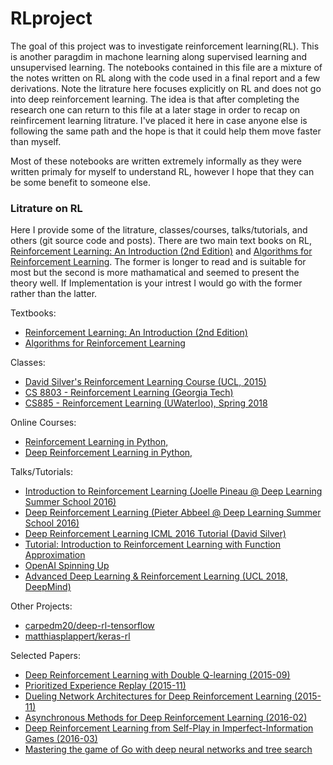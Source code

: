 # RLproject

The goal of this project was to investigate reinforcement learning(RL). This is another paragdim in machone learning along supervised learning and unsupervised learning. The notebooks contained in this file are a mixture of the notes written on RL along with the code used in a final report and a few derivations. Note the litrature here focuses explicitly on RL and does not go into deep reinforcement learning. The idea is that after completing the research one can return to this file at a later stage in order to recap on reinfircement learning litrature. I've placed it here in case anyone else is following the same path and the hope is that it could help them move faster than myself.

Most of these notebooks are written extremely informally as they were written primaly for myself to understand RL, however I hope that they can be some benefit to someone else. 


### Litrature on RL
Here I provide some of the litrature, classes/courses, talks/tutorials, and others (git source code and posts). There are two main text books on RL,  [Reinforcement Learning: An Introduction (2nd Edition)](http://incompleteideas.net/book/RLbook2018.pdf) and [Algorithms for Reinforcement Learning](https://sites.ualberta.ca/~szepesva/papers/RLAlgsInMDPs-lecture.pdf). The former is longer to read and is suitable for most but the second is more mathamatical and seemed to present the theory well. If Implementation is your intrest I would go with the former rather than the latter.

Textbooks:

- [Reinforcement Learning: An Introduction (2nd Edition)](http://incompleteideas.net/book/RLbook2018.pdf)
- [Algorithms for Reinforcement Learning](https://sites.ualberta.ca/~szepesva/papers/RLAlgsInMDPs-lecture.pdf)

Classes:

- [David Silver's Reinforcement Learning Course (UCL, 2015)](http://www0.cs.ucl.ac.uk/staff/d.silver/web/Teaching.html)
- [CS 8803 - Reinforcement Learning (Georgia Tech)](https://www.udacity.com/course/reinforcement-learning--ud600)
- [CS885 - Reinforcement Learning (UWaterloo), Spring 2018](https://cs.uwaterloo.ca/~ppoupart/teaching/cs885-spring18/)

Online Courses:
- [Reinforcement Learning in Python, ](http://rail.eecs.berkeley.edu/deeprlcourse/)
- [Deep Reinforcement Learning in Python, ](http://rail.eecs.berkeley.edu/deeprlcourse/)


Talks/Tutorials:

- [Introduction to Reinforcement Learning (Joelle Pineau @ Deep Learning Summer School 2016)](http://videolectures.net/deeplearning2016_pineau_reinforcement_learning/)
- [Deep Reinforcement Learning (Pieter Abbeel @ Deep Learning Summer School 2016)](http://videolectures.net/deeplearning2016_abbeel_deep_reinforcement/)
- [Deep Reinforcement Learning ICML 2016 Tutorial (David Silver)](http://techtalks.tv/talks/deep-reinforcement-learning/62360/)
- [Tutorial: Introduction to Reinforcement Learning with Function Approximation](https://www.youtube.com/watch?v=ggqnxyjaKe4)
- [OpenAI Spinning Up](https://spinningup.openai.com/en/latest/user/introduction.html)
- [Advanced Deep Learning & Reinforcement Learning (UCL 2018, DeepMind)](https://www.youtube.com/playlist?list=PLqYmG7hTraZDNJre23vqCGIVpfZ_K2RZs)

Other Projects:

- [carpedm20/deep-rl-tensorflow](https://github.com/carpedm20/deep-rl-tensorflow)
- [matthiasplappert/keras-rl](https://github.com/matthiasplappert/keras-rl)

Selected Papers:

- [Deep Reinforcement Learning with Double Q-learning (2015-09)](http://arxiv.org/abs/1509.06461)
- [Prioritized Experience Replay (2015-11)](http://arxiv.org/abs/1511.05952)
- [Dueling Network Architectures for Deep Reinforcement Learning (2015-11)](http://arxiv.org/abs/1511.06581)
- [Asynchronous Methods for Deep Reinforcement Learning (2016-02)](http://arxiv.org/abs/1602.01783)
- [Deep Reinforcement Learning from Self-Play in Imperfect-Information Games (2016-03)](http://arxiv.org/abs/1603.01121)
- [Mastering the game of Go with deep neural networks and tree search](https://gogameguru.com/i/2016/03/deepmind-mastering-go.pdf)
